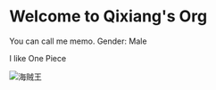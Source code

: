 # Welcome to Qixiang's Org

You can call me memo.
Gender: Male

I like One Piece

![海贼王](https://tse2-mm.cn.bing.net/th/id/OIP-C.8MSNFJOjjg71o9qw1OdjCgHaEo?w=282&h=180&c=7&r=0&o=5&dpr=1.25&pid=1.7)
<!--

**Here are some ideas to get you started:**

🙋‍♀️ A short introduction - what is your organization all about?
🌈 Contribution guidelines - how can the community get involved?
👩‍💻 Useful resources - where can the community find your docs? Is there anything else the community should know?
🍿 Fun facts - what does your team eat for breakfast?
🧙 Remember, you can do mighty things with the power of [Markdown](https://docs.github.com/github/writing-on-github/getting-started-with-writing-and-formatting-on-github/basic-writing-and-formatting-syntax)
-->
